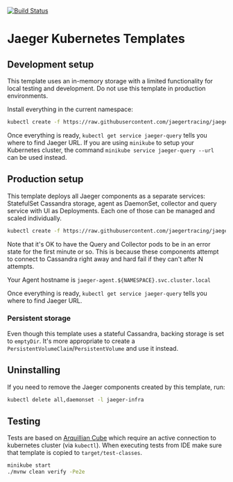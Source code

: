 [![Build Status][ci-img]][ci]

# Jaeger Kubernetes Templates

## Development setup
This template uses an in-memory storage with a limited functionality for local testing and development.
Do not use this template in production environments.

Install everything in the current namespace:
```bash
kubectl create -f https://raw.githubusercontent.com/jaegertracing/jaeger-kubernetes/master/all-in-one/jaeger-all-in-one-template.yml
```

Once everything is ready, `kubectl get service jaeger-query` tells you where to find Jaeger URL.
If you are using `minikube` to setup your Kubernetes cluster, the command `minikube service jaeger-query --url`
can be used instead.

## Production setup
This template deploys all Jaeger components as a separate services: StatefulSet Cassandra storage, agent as DaemonSet,
collector and query service with UI as Deployments. Each one of those can be managed and scaled individually.

```bash
kubectl create -f https://raw.githubusercontent.com/jaegertracing/jaeger-kubernetes/master/production/jaeger-production-template.yml
```

Note that it's OK to have the Query and Collector pods to be in an error state for the first minute or so. This is
because these components attempt to connect to Cassandra right away and hard fail if they can't after N attempts.

Your Agent hostname is `jaeger-agent.${NAMESPACE}.svc.cluster.local`

Once everything is ready, `kubectl get service jaeger-query` tells you where to find Jaeger URL.

### Persistent storage
Even though this template uses a stateful Cassandra, backing storage is set to `emptyDir`. It's more
appropriate to create a `PersistentVolumeClaim`/`PersistentVolume` and use it instead.

## Uninstalling

If you need to remove the Jaeger components created by this template, run:

```bash
kubectl delete all,daemonset -l jaeger-infra
```

## Testing
Tests are based on [Arquillian Cube](http://arquillian.org/arquillian-cube/) which require an active connection to
kubernetes cluster (via `kubectl`). When executing tests from IDE make sure that template is copied to
`target/test-classes`.

```bash
minikube start
./mvnw clean verify -Pe2e
```

   [ci-img]: https://travis-ci.org/jaegertracing/jaeger-kubernetes.svg?branch=master
   [ci]: https://travis-ci.org/jaegertracing/jaeger-kubernetes
